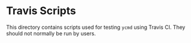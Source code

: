 Travis Scripts
====

This directory contains scripts used for testing `ycmd` using Travis CI. They
should not normally be run by users.
